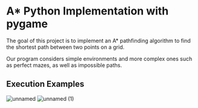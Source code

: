 # A* Python Implementation with pygame

The goal of this project is to implement an A* pathfinding algorithm
to find the shortest path between two points on a grid.

Our program considers simple environments and more complex ones such as perfect mazes,
as well as impossible paths.

## Execution Examples

![unnamed](https://user-images.githubusercontent.com/63424655/116728412-e15ada80-a9b3-11eb-8c41-c4505e46f963.png) 
![unnamed (1)](https://user-images.githubusercontent.com/63424655/116728435-e6b82500-a9b3-11eb-9938-8b82333dc8b9.png)

